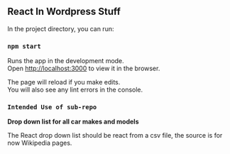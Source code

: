 
## React In Wordpress Stuff

In the project directory, you can run:

### `npm start`

Runs the app in the development mode.<br>
Open [http://localhost:3000](http://localhost:3000) to view it in the browser.

The page will reload if you make edits.<br>
You will also see any lint errors in the console.



### `Intended Use of sub-repo`

**Drop down list for all car makes and models**

The React drop down list should be react from a csv file, 
the source is for now Wikipedia pages.
